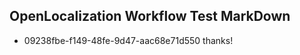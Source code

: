 ## OpenLocalization Workflow Test MarkDown
* 09238fbe-f149-48fe-9d47-aac68e71d550 thanks!

<!--HONumber=Sep16_HO1-->


